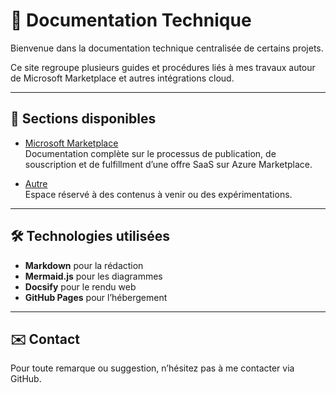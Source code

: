 # 📘 Documentation Technique

Bienvenue dans la documentation technique centralisée de certains projets.

Ce site regroupe plusieurs guides et procédures liés à mes travaux autour de Microsoft Marketplace et autres intégrations cloud.

---

## 📂 Sections disponibles

- [Microsoft Marketplace](./Microsoft-Marketplace/README.md)  
  Documentation complète sur le processus de publication, de souscription et de fulfillment d’une offre SaaS sur Azure Marketplace.

- [Autre](./Autre/README.md)  
  Espace réservé à des contenus à venir ou des expérimentations.

---

## 🛠️ Technologies utilisées

- **Markdown** pour la rédaction
- **Mermaid.js** pour les diagrammes
- **Docsify** pour le rendu web
- **GitHub Pages** pour l’hébergement

---

## ✉️ Contact

Pour toute remarque ou suggestion, n’hésitez pas à me contacter via GitHub.
